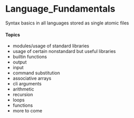 # Language_Fundamentals
Syntax basics in all languages stored as single atomic files


#### Topics

- modules/usage of standard libraries
- usage of certain nonstandard but useful libraries
- builtin functions
- output
- input
- command substitution
- associative arrays
- cli arguments
- arithmetic
- recursion
- loops
- functions
- more to come









